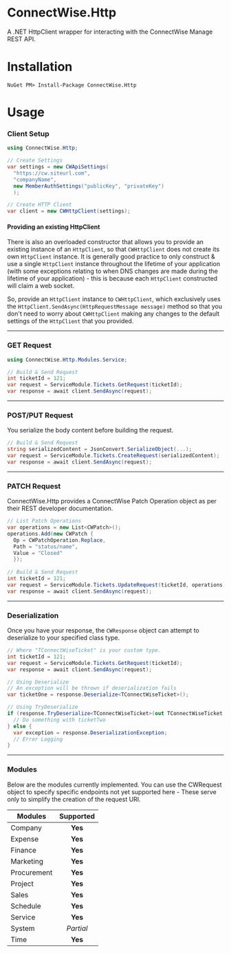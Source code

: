 # ConnectWise.Http
A .NET HttpClient wrapper for interacting with the ConnectWise Manage REST API.

# Installation
```
NuGet PM> Install-Package ConnectWise.Http
```

# Usage

### Client Setup
```C#
using ConnectWise.Http;

// Create Settings
var settings = new CWApiSettings(
  "https://cw.siteurl.com",
  "companyName",
  new MemberAuthSettings("publicKey", "privateKey")
  );

// Create HTTP Client
var client = new CWHttpClient(settings);
```

#### Providing an existing HttpClient
There is also an overloaded constructor that allows you to provide an existing instance of an `HttpClient`, so that `CWHttpClient` does not create its own `HttpClient` instance. It is generally good practice to only construct & use a single `HttpClient` instance throughout the lifetime of your application (with some exceptions relating to when DNS changes are made during the lifetime of your application) - this is because each `HttpClient` constructed will claim a web socket.

So, provide an `HttpClient` instance to `CWHttpClient`, which exclusively uses the `HttpClient.SendAsync(HttpRequestMessage message)` method so that you don't need to worry about `CWHttpClient` making any changes to the default settings of the `HttpClient` that you provided.

---

### GET Request
```C#
using ConnectWise.Http.Modules.Service;

// Build & Send Request
int ticketId = 121;
var request = ServiceModule.Tickets.GetRequest(ticketId);
var response = await client.SendAsync(request);
```

---

### POST/PUT Request
You serialize the body content before building the request.
```C#
// Build & Send Request
string serializedContent = JsonConvert.SerializeObject(...);
var request = ServiceModule.Tickets.CreateRequest(serializedContent);
var response = await client.SendAsync(request);
```

---

### PATCH Request
ConnectWise.Http provides a ConnectWise Patch Operation object as per their REST developer documentation.
```C#
// List Patch Operations
var operations = new List<CWPatch>();
operations.Add(new CWPatch {
  Op = CWPatchOperation.Replace,
  Path = "status/name",
  Value = "Closed"
  });
  
// Build & Send Request
int ticketId = 121;
var request = ServiceModule.Tickets.UpdateRequest(ticketId, operations);
var response = await client.SendAsync(request);
```

---

### Deserialization
Once you have your response, the `CWResponse` object can attempt to deserialize to your specified class type.
```C#
// Where "TConnectWiseTicket" is your custom type.
int ticketId = 121;
var request = ServiceModule.Tickets.GetRequest(ticketId);
var response = await client.SendAsync(request);

// Using Deserialize
// An exception will be thrown if deserialization fails
var ticketOne = response.Deserialize<TConnectWiseTicket>();

// Using TryDeserialize
if (response.TryDeserialize<TConnectWiseTicket>(out TConnectWiseTicket ticketTwo) {
  // Do something with ticketTwo
} else {
  var exception = response.DeserializationException;
  // Error Logging
}
```

---

### Modules
Below are the modules currently implemented. You can use the CWRequest object to specify specific endpoints not yet supported here - These serve only to simplify the creation of the request URI.

|   Modules  | Supported |
|------------|:---------:|
|Company     |**Yes**    |
|Expense     |**Yes**    |
|Finance     |**Yes**    |
|Marketing   |**Yes**    |
|Procurement |**Yes**    |
|Project     |**Yes**    |
|Sales       |**Yes**    |
|Schedule    |**Yes**    |
|Service     |**Yes**    |
|System      |*Partial*  |
|Time        |**Yes**    |

